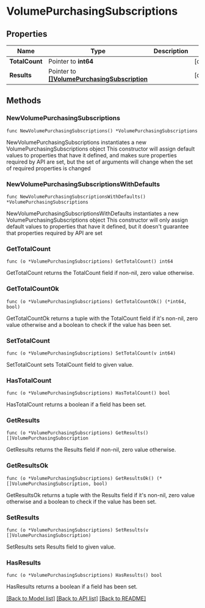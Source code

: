 # VolumePurchasingSubscriptions

## Properties

Name | Type | Description | Notes
------------ | ------------- | ------------- | -------------
**TotalCount** | Pointer to **int64** |  | [optional] 
**Results** | Pointer to [**[]VolumePurchasingSubscription**](VolumePurchasingSubscription.md) |  | [optional] 

## Methods

### NewVolumePurchasingSubscriptions

`func NewVolumePurchasingSubscriptions() *VolumePurchasingSubscriptions`

NewVolumePurchasingSubscriptions instantiates a new VolumePurchasingSubscriptions object
This constructor will assign default values to properties that have it defined,
and makes sure properties required by API are set, but the set of arguments
will change when the set of required properties is changed

### NewVolumePurchasingSubscriptionsWithDefaults

`func NewVolumePurchasingSubscriptionsWithDefaults() *VolumePurchasingSubscriptions`

NewVolumePurchasingSubscriptionsWithDefaults instantiates a new VolumePurchasingSubscriptions object
This constructor will only assign default values to properties that have it defined,
but it doesn't guarantee that properties required by API are set

### GetTotalCount

`func (o *VolumePurchasingSubscriptions) GetTotalCount() int64`

GetTotalCount returns the TotalCount field if non-nil, zero value otherwise.

### GetTotalCountOk

`func (o *VolumePurchasingSubscriptions) GetTotalCountOk() (*int64, bool)`

GetTotalCountOk returns a tuple with the TotalCount field if it's non-nil, zero value otherwise
and a boolean to check if the value has been set.

### SetTotalCount

`func (o *VolumePurchasingSubscriptions) SetTotalCount(v int64)`

SetTotalCount sets TotalCount field to given value.

### HasTotalCount

`func (o *VolumePurchasingSubscriptions) HasTotalCount() bool`

HasTotalCount returns a boolean if a field has been set.

### GetResults

`func (o *VolumePurchasingSubscriptions) GetResults() []VolumePurchasingSubscription`

GetResults returns the Results field if non-nil, zero value otherwise.

### GetResultsOk

`func (o *VolumePurchasingSubscriptions) GetResultsOk() (*[]VolumePurchasingSubscription, bool)`

GetResultsOk returns a tuple with the Results field if it's non-nil, zero value otherwise
and a boolean to check if the value has been set.

### SetResults

`func (o *VolumePurchasingSubscriptions) SetResults(v []VolumePurchasingSubscription)`

SetResults sets Results field to given value.

### HasResults

`func (o *VolumePurchasingSubscriptions) HasResults() bool`

HasResults returns a boolean if a field has been set.


[[Back to Model list]](../README.md#documentation-for-models) [[Back to API list]](../README.md#documentation-for-api-endpoints) [[Back to README]](../README.md)



